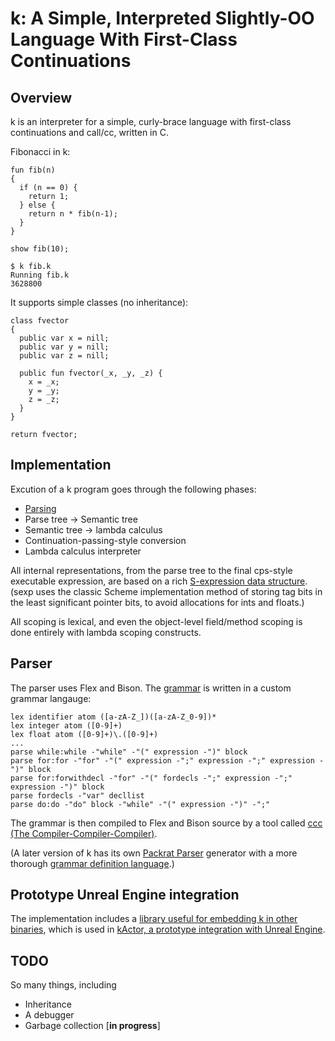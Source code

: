 k: A Simple, Interpreted Slightly-OO Language With First-Class Continuations
======

## Overview

k is an interpreter for a simple, curly-brace language with first-class continuations and call/cc, written in C.

Fibonacci in k:

```
fun fib(n)
{
  if (n == 0) {
    return 1;
  } else {
    return n * fib(n-1);
  }
}

show fib(10);
```

```
$ k fib.k
Running fib.k
3628800
```

It supports simple classes (no inheritance):

```
class fvector
{
  public var x = nill;
  public var y = nill;
  public var z = nill;

  public fun fvector(_x, _y, _z) {
    x = _x;
    y = _y;
    z = _z;
  }
}

return fvector;
```

## Implementation

Excution of a k program goes through the following phases:

* [Parsing](#parser)
* Parse tree -> Semantic tree
* Semantic tree -> lambda calculus
* Continuation-passing-style conversion
* Lambda calculus interpreter

All internal representations, from the parse tree to the final cps-style executable expression, are based on a rich [S-expression data structure](src/sexp.c). (sexp uses the classic Scheme implementation method of storing tag bits in the least significant pointer bits, to avoid allocations for ints and floats.)

All scoping is lexical, and even the object-level field/method scoping is done entirely with lambda scoping constructs.

## Parser

The parser uses Flex and Bison. The [grammar](src/kp.ccc) is written in a custom grammar langauge:

```
lex identifier atom ([a-zA-Z_])([a-zA-Z_0-9])*
lex integer atom ([0-9]+)
lex float atom ([0-9]+)\.([0-9]+)
...
parse while:while -"while" -"(" expression -")" block
parse for:for -"for" -"(" expression -";" expression -";" expression -")" block
parse for:forwithdecl -"for" -"(" fordecls -";" expression -";" expression -")" block
parse fordecls -"var" decllist
parse do:do -"do" block -"while" -"(" expression -")" -";"
```

The grammar is then compiled to Flex and Bison source by a tool called [ccc (The Compiler-Compiler-Compiler)](src/ccc).

(A later version of k has its own [Packrat Parser](https://bford.info/packrat/) generator with a more thorough [grammar definition language](https://github.com/GregoryTravis/k-new/blob/main/basegrammar.k).)

## Prototype Unreal Engine integration

The implementation includes a [library useful for embedding k in other binaries](src/kembed.cpp), which is used in [kActor, a prototype integration with Unreal Engine](https://github.com/GregoryTravis/kActor).

## TODO

So many things, including

* Inheritance
* A debugger
* Garbage collection \[**in progress**\]
